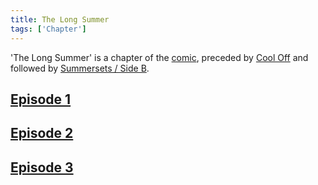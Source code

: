 ```yaml
---
title: The Long Summer
tags: ['Chapter']
---
```

'The Long Summer' is a chapter of the [comic](/_wiki/index.md), preceded by [Cool Off](/_wiki/cool-off.md) and followed by [Summersets / Side B](/_wiki/summersets-side-b.md).

## [Episode 1](https://tapas.io/episode/2602816)

## [Episode 2](https://tapas.io/episode/2602817)

## [Episode 3](https://tapas.io/episode/2602818)

